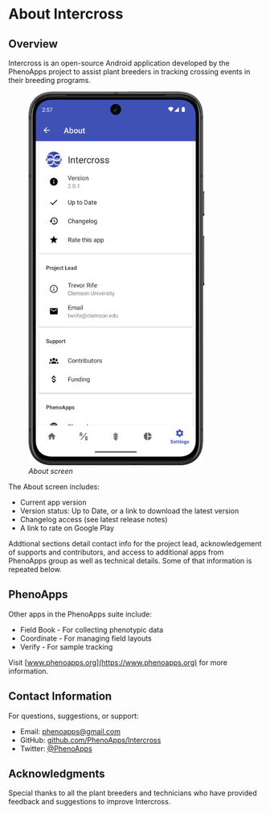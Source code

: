 <link rel="stylesheet" type="text/css" href="_styles/styles.css">

# About Intercross

## Overview

Intercross is an open-source Android application developed by the PhenoApps project to assist plant breeders in tracking crossing events in their breeding programs.

<figure class="image">
    <img class="screenshot" src="_static/images/about_screen.png" width="350px">
    <figcaption class="screenshot-caption"><i>About screen</i></figcaption>
</figure>


The About screen includes:
- Current app version
- Version status: Up to Date, or a link to download the latest version
- Changelog access (see latest release notes)
- A link to rate on Google Play

Addtional sections detail contact info for the project lead, acknowledgement of supports and contributors, and access to additional apps from PhenoApps group as well as technical details. Some of that information is repeated below.

## PhenoApps

Other apps in the PhenoApps suite include:
- Field Book - For collecting phenotypic data
- Coordinate - For managing field layouts
- Verify - For sample tracking

Visit [www.phenoapps.org](https://www.phenoapps.org) for more information.

## Contact Information

For questions, suggestions, or support:
- Email: phenoapps@gmail.com
- GitHub: [github.com/PhenoApps/Intercross](https://github.com/PhenoApps/Intercross)
- Twitter: [@PhenoApps](https://twitter.com/PhenoApps)

## Acknowledgments

Special thanks to all the plant breeders and technicians who have provided feedback and suggestions to improve Intercross.
